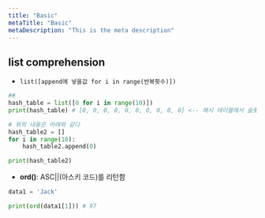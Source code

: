 ```yaml
---
title: "Basic"
metaTitle: "Basic"
metaDescription: "This is the meta description"
---
```


## list comprehension

- `list([append에 넣을값 for i in range(반복횟수)])`

```py
## 
hash_table = list([0 for i in range(10)])
print(hash_table) # [0, 0, 0, 0, 0, 0, 0, 0, 0, 0] <-- 해시 테이블에서 슬롯을 만든것 0번 1번 2번 등 해시 주소를 가지고 있고 0이라는 해시 값이 있는 해시 테이블을 만든것

# 위의 내용은 아래와 같다
hash_table2 = []
for i in range(10):
    hash_table2.append(0)

print(hash_table2)
```

- **ord()**: ASC||(아스키 코드)를 리턴함
```py
data1 = 'Jack'

print(ord(data1[1])) # 97
```